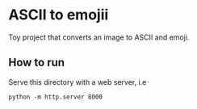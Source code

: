 # ASCII to emojii

Toy project that converts an image to ASCII and emoji.

## How to run
Serve this directory with a web server, i.e 

`python -m http.server 8000`